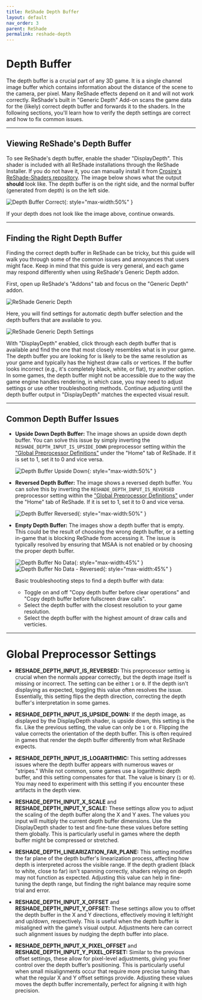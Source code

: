 ```yaml
---
title: ReShade Depth Buffer
layout: default
nav_order: 3
parent: ReShade
permalink: reshade-depth
---
```


# Depth Buffer

The depth buffer is a crucial part of any 3D game. It is a single channel image buffer which contains information about the distance of the scene to the camera, per pixel. Many ReShade effects depend on it and will not work correctly. ReShade's built in "Generic Depth" Add-on scans the game data for the (likely) correct depth buffer and forwards it to the shaders. In the following sections, you'll learn how to verify the depth settings are correct and how to fix common issues.

---

## Viewing ReShade's Depth Buffer

To see ReShade's depth buffer, enable the shader "DisplayDepth". This shader is included with all ReShade installations through the ReShade Installer. If you do not have it, you can manually install it from [Crosire's ReShade-Shaders repository](https://github.com/crosire/reshade-shaders/tree/slim/Shaders). The image below shows what the output **should** look like. The depth buffer is on the right side, and the normal buffer (generated from depth) is on the left side.

![Depth Buffer Correct](../docs/reshade/images/gui-and-depth/correct.webp){: style="max-width:50%" }

If your depth does not look like the image above, continue onwards.

---

## Finding the Right Depth Buffer

Finding the correct depth buffer in ReShade can be tricky, but this guide will walk you through some of the common issues and annoyances that users might face. Keep in mind that this guide is very general, and each game may respond differently when using ReShade's Generic Depth addon.

First, open up ReShade's "Addons" tab and focus on the "Generic Depth" addon.

![ReShade Generic Depth](../docs/reshade/images/gui-and-depth/generic-depth.webp)

Here, you will find settings for automatic depth buffer selection and the depth buffers that are available to you.

![ReShade Generic Depth Settings](../docs/reshade/images/gui-and-depth/generic-depth-settings.webp)

With "DisplayDepth" enabled, click through each depth buffer that is available and find the one that most closely resembles what is in your game. The depth buffer you are looking for is likely to be the same resolution as your game and typically has the highest draw calls or vertices. If the buffer looks incorrect (e.g., it's completely black, white, or flat), try another option. In some games, the depth buffer might not be accessible due to the way the game engine handles rendering, in which case, you may need to adjust settings or use other troubleshooting methods. Continue adjusting until the depth buffer output in "DisplayDepth" matches the expected visual result.

---

## Common Depth Buffer Issues

* **Upside Down Depth Buffer:** The image shows an upside down depth buffer. You can solve this issue by simply inverting the `RESHADE_DEPTH_INPUT_IS_UPSIDE_DOWN` preprocessor setting within the ["Global Preprocessor Definitions"](https://guides.martysmods.com/reshade-gui#edit-pre-processor-definitions) under the "Home" tab of ReShade. If it is set to 1, set it to 0 and vice versa.

  ![Depth Buffer Upside Down](../docs/reshade/images/gui-and-depth/upsidedown.webp){: style="max-width:50%" }

* **Reversed Depth Buffer:** The image shows a reversed depth buffer. You can solve this by inverting the `RESHADE_DEPTH_INPUT_IS_REVERSED` preprocessor setting within the ["Global Preprocessor Definitions"](https://guides.martysmods.com/reshade-gui#edit-pre-processor-definitions) under the "Home" tab of ReShade. If it is set to 1, set it to 0 and vice versa.

  ![Depth Buffer Reversed](../docs/reshade/images/gui-and-depth/reversed.webp){: style="max-width:50%" }

* **Empty Depth Buffer:** The images show a depth buffer that is empty. This could be the result of choosing the wrong depth buffer, or a setting in-game that is blocking ReShade from accessing it. The issue is typically resolved by ensuring that MSAA is not enabled or by choosing the proper depth buffer.

  ![Depth Buffer No Data](../docs/reshade/images/gui-and-depth/depth_buffer_no_data_example.webp){: style="max-width:45%" } ![Depth Buffer No Data - Reversed](../docs/reshade/images/gui-and-depth/depth_buffer_no_data_reversed_example.webp){: style="max-width:45%" }

  Basic troubleshooting steps to find a depth buffer with data:
  * Toggle on and off "Copy depth buffer before clear operations" and "Copy depth buffer before fullscreen draw calls".
  * Select the depth buffer with the closest resolution to your game resolution.
  * Select the depth buffer with the highest amount of draw calls and verticies.

---

# Global Preprocessor Settings

* **RESHADE_DEPTH_INPUT_IS_REVERSED:** This preprocessor setting is crucial when the normals appear correctly, but the depth image itself is missing or incorrect. The setting can be either `1` or `0`. If the depth isn't displaying as expected, toggling this value often resolves the issue. Essentially, this setting flips the depth direction, correcting the depth buffer's interpretation in some games.

* **RESHADE_DEPTH_INPUT_IS_UPSIDE_DOWN:** If the depth image, as displayed by the DisplayDepth shader, is upside down, this setting is the fix. Like the previous setting, the value can only be `1` or `0`. Flipping the value corrects the orientation of the depth buffer. This is often required in games that render the depth buffer differently from what ReShade expects.

* **RESHADE_DEPTH_INPUT_IS_LOGARITHMIC:** This setting addresses issues where the depth buffer appears with numerous waves or "stripes." While not common, some games use a logarithmic depth buffer, and this setting compensates for that. The value is binary (`1` or `0`). You may need to experiment with this setting if you encounter these artifacts in the depth view.

* **RESHADE_DEPTH_INPUT_X_SCALE** and **RESHADE_DEPTH_INPUT_Y_SCALE:** These settings allow you to adjust the scaling of the depth buffer along the X and Y axes. The values you input will multiply the current depth buffer dimensions. Use the DisplayDepth shader to test and fine-tune these values before setting them globally. This is particularly useful in games where the depth buffer might be compressed or stretched.

* **RESHADE_DEPTH_LINEARIZATION_FAR_PLANE:** This setting modifies the far plane of the depth buffer's linearization process, affecting how depth is interpreted across the visible range. If the depth gradient (black to white, close to far) isn't spanning correctly, shaders relying on depth may not function as expected. Adjusting this value can help in fine-tuning the depth range, but finding the right balance may require some trial and error.

* **RESHADE_DEPTH_INPUT_X_OFFSET** and **RESHADE_DEPTH_INPUT_Y_OFFSET:** These settings allow you to offset the depth buffer in the X and Y directions, effectively moving it left/right and up/down, respectively. This is useful when the depth buffer is misaligned with the game’s visual output. Adjustments here can correct such alignment issues by nudging the depth buffer into place.

* **RESHADE_DEPTH_INPUT_X_PIXEL_OFFSET** and **RESHADE_DEPTH_INPUT_Y_PIXEL_OFFSET:** Similar to the previous offset settings, these allow for pixel-level adjustments, giving you finer control over the depth buffer’s positioning. This is particularly useful when small misalignments occur that require more precise tuning than what the regular X and Y offset settings provide. Adjusting these values moves the depth buffer incrementally, perfect for aligning it with high precision.